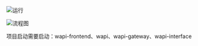![运行](https://s2.loli.net/2023/03/14/3dFKHOBPuEJNLqM.png)

![流程图](https://s2.loli.net/2023/03/14/UO94MkwVecElp5x.png)

项目启动需要启动：wapi-frontend、wapi、wapi-gateway、wapi-interface